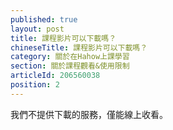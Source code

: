 ```yaml
---
published: true
layout: post
title: 課程影片可以下載嗎？
chineseTitle: 課程影片可以下載嗎？
category: 關於在Hahow上課學習
section: 關於課程觀看&使用限制
articleId: 206560038
position: 2
---
```

我們不提供下載的服務，僅能線上收看。